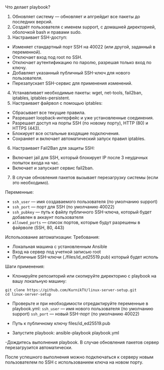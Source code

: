 Что делает playbook?
1) Обновляет систему — обновляет и апгрейдит все пакеты до последних версий.
2) Создаёт пользователя с именем support, с домашней директорией, оболочкой bash и правами sudo.
3) Настраивает SSH-доступ:
 - Изменяет стандартный порт SSH на 40022 (или другой, заданный в переменной).
 - Отключает вход под root по SSH.
 - Отключает аутентификацию по паролю, разрешая только вход по ключу.
 - Добавляет указанный публичный SSH-ключ для нового пользователя.
 - Перезапускает SSH-сервис для применения изменений.
4) Устанавливает необходимые пакеты: wget, net-tools, fail2ban, iptables, iptables-persistent.
5) Настраивает файрвол с помощью iptables:
 - Сбрасывает все текущие правила.
 - Разрешает loopback-интерфейс и уже установленные соединения.
 - Разрешает доступ на порты SSH (по новому порту), HTTP (80) и HTTPS (443).
 - Блокирует все остальные входящие подключения.
 - Сохраняет и включает автоматический запуск правил iptables.
6) Настраивает Fail2Ban для защиты SSH:
 - Включает jail для SSH, который блокирует IP после 3 неудачных попыток входа на час.
 - Включает и запускает сервис fail2ban.
7) В случае обновления пакетов вызывает перезагрузку системы (если это необходимо).

Переменные:
 - `ssh_user` — имя создаваемого пользователя (по умолчанию support)
 - `ssh_port` — порт для SSH (по умолчанию 40022)
 - `ssh_pubkey` — путь к файлу публичного SSH-ключа, который будет добавлен в аккаунт пользователя
 - `allowed_ports` — список портов, которые будут разрешены в файрволе (SSH, 80, 443)

Использование автоматизации:
Требования:
 - Локальная машина с установленным Ansible
 - Вход на сервер под учетной записью root
 - Публичные SSH-ключи (./files/id_ed25519.pub) который будет исполь

Шаги применения:
- Клонируйте репозиторий или скопируйте директорию с playbook на вашу локальную машину:
```
git clone https://github.com/KurnikTV/linux-server-setup.git
cd linux-server-setup
```
- Проверьте и при необходимости отредактируйте переменные в playbook.yml:
`ssh_user` — имя нового пользователя (по умолчанию support)
`ssh_port` — новый SSH-порт (по умолчанию 40022)

- Путь к публичному ключу files/id_ed25519.pub

- Запустите playbook:
ansible-playbook playbook.yml

-Дождитесь выполнения playbook. В случае обновления пакетов сервер перезагрузится автоматически.

После успешного выполнения можно подключаться к серверу новым пользователем по SSH с использованием ключа на новом порту.

